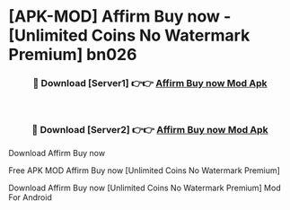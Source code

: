 # [APK-MOD] Affirm  Buy now - [Unlimited Coins No Watermark Premium] bn026



<div align="center">
<h3>🔴 Download [Server1] 👉👉 <a href="https://momento.my/?title=Affirm__Buy_now">Affirm  Buy now Mod Apk</a></h3><br>

<h3>🔴 Download [Server2] 👉👉 <a href="https://momento.my/?title=Affirm__Buy_now">Affirm  Buy now Mod Apk</a></h3>
</div>



Download Affirm  Buy now 

Free APK MOD Affirm  Buy now [Unlimited Coins No Watermark Premium]

Download Affirm  Buy now [Unlimited Coins No Watermark Premium] Mod For Android
